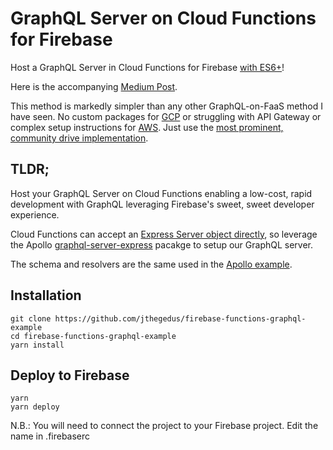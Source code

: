 # GraphQL Server on Cloud Functions for Firebase

Host a GraphQL Server in Cloud Functions for Firebase [with ES6+](https://github.com/jthegedus/firebase-functions-es6-example)!

Here is the accompanying [Medium Post](https://medium.com/@jthegedus/graphql-server-on-cloud-functions-for-firebase-ae97441399c0).

This method is markedly simpler than any other GraphQL-on-FaaS method I have seen. No custom packages for [GCP](https://github.com/nicolasdao/google-graphql-functions) or struggling with API Gateway or complex setup instructions for [AWS](https://github.com/apollographql/graphql-server/tree/master/packages/graphql-server-lambda). Just use the [most prominent, community drive implementation](http://dev.apollodata.com/tools/graphql-server/index.html).

## TLDR;
Host your GraphQL Server on Cloud Functions enabling a low-cost, rapid development with GraphQL leveraging Firebase's sweet, sweet developer experience.

Cloud Functions can accept an [Express Server object directly](http://stackoverflow.com/questions/43579442/cloud-functions-for-firebase-and-express), so leverage the Apollo [graphql-server-express](https://github.com/apollographql/graphql-server) pacakge to setup our GraphQL server.

The schema and resolvers are the same used in the [Apollo example](https://github.com/apollographql/frontpage-server).

## Installation
```
git clone https://github.com/jthegedus/firebase-functions-graphql-example
cd firebase-functions-graphql-example
yarn install
```
## Deploy to Firebase
```
yarn
yarn deploy
```
N.B.: You will need to connect the project to your Firebase project. Edit the name in .firebaserc
